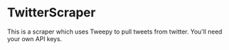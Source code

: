 # TwitterScraper
This is a scraper which uses Tweepy to pull tweets from twitter.  You'll need your own API keys. 
